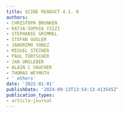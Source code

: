 ```yaml
---
title: SCINE READUCT 4.1. 0
authors:
- CHRISTOPH BRUNKEN
- KATJA-SOPHIA CSIZI
- STEPHANIE GRIMMEL
- STEFAN GUGLER
- JANGRIMO SOBEZ
- MIGUEL STEINER
- PAUL TÜRTSCHER
- JAN UNSLEBER
- ALAIN C VAUCHER
- THOMAS WEYMUTH
- ' others'
date: '2022-01-01'
publishDate: '2024-09-13T13:54:13.413545Z'
publication_types:
- article-journal
---
```

